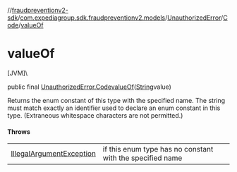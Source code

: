 //[fraudpreventionv2-sdk](../../../../index.md)/[com.expediagroup.sdk.fraudpreventionv2.models](../../index.md)/[UnauthorizedError](../index.md)/[Code](index.md)/[valueOf](value-of.md)

# valueOf

[JVM]\

public final [UnauthorizedError.Code](index.md)[valueOf](value-of.md)([String](https://docs.oracle.com/javase/8/docs/api/java/lang/String.html)value)

Returns the enum constant of this type with the specified name. The string must match exactly an identifier used to declare an enum constant in this type. (Extraneous whitespace characters are not permitted.)

#### Throws

| | |
|---|---|
| [IllegalArgumentException](https://kotlinlang.org/api/latest/jvm/stdlib/kotlin/-illegal-argument-exception/index.html) | if this enum type has no constant with the specified name |
